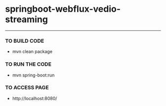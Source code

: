 # springboot-webflux-vedio-streaming

----

### TO BUILD CODE 
* mvn clean package 

### TO RUN THE CODE 
* mvn spring-boot:run 

### TO ACCESS PAGE 
* http://localhost:8080/